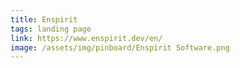 ```yaml
---
title: Enspirit
tags: landing page
link: https://www.enspirit.dev/en/
image: /assets/img/pinboard/Enspirit Software.png
---
```

